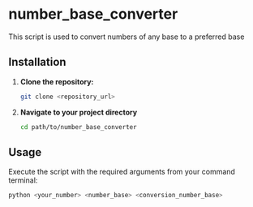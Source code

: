 # number_base_converter
This script is used to convert numbers of any base to a preferred base

## Installation 

1. **Clone the repository:**
   ```sh
   git clone <repository_url>
   ```

2. **Navigate to your project directory**
   ```sh
   cd path/to/number_base_converter
   ```


## Usage

Execute the script with the required arguments from your command terminal:
```sh
python <your_number> <number_base> <conversion_number_base>
```
